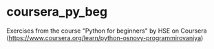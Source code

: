 # coursera_py_beg

Exercises from the course "Python for beginners" by HSE on Coursera (https://www.coursera.org/learn/python-osnovy-programmirovaniya)
